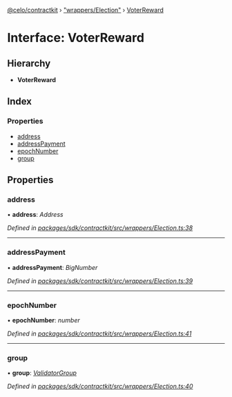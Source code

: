 [@celo/contractkit](../README.md) › ["wrappers/Election"](../modules/_wrappers_election_.md) › [VoterReward](_wrappers_election_.voterreward.md)

# Interface: VoterReward

## Hierarchy

* **VoterReward**

## Index

### Properties

* [address](_wrappers_election_.voterreward.md#address)
* [addressPayment](_wrappers_election_.voterreward.md#addresspayment)
* [epochNumber](_wrappers_election_.voterreward.md#epochnumber)
* [group](_wrappers_election_.voterreward.md#group)

## Properties

###  address

• **address**: *Address*

*Defined in [packages/sdk/contractkit/src/wrappers/Election.ts:38](https://github.com/celo-org/celo-monorepo/blob/master/packages/sdk/contractkit/src/wrappers/Election.ts#L38)*

___

###  addressPayment

• **addressPayment**: *BigNumber*

*Defined in [packages/sdk/contractkit/src/wrappers/Election.ts:39](https://github.com/celo-org/celo-monorepo/blob/master/packages/sdk/contractkit/src/wrappers/Election.ts#L39)*

___

###  epochNumber

• **epochNumber**: *number*

*Defined in [packages/sdk/contractkit/src/wrappers/Election.ts:41](https://github.com/celo-org/celo-monorepo/blob/master/packages/sdk/contractkit/src/wrappers/Election.ts#L41)*

___

###  group

• **group**: *[ValidatorGroup](_wrappers_validators_.validatorgroup.md)*

*Defined in [packages/sdk/contractkit/src/wrappers/Election.ts:40](https://github.com/celo-org/celo-monorepo/blob/master/packages/sdk/contractkit/src/wrappers/Election.ts#L40)*
